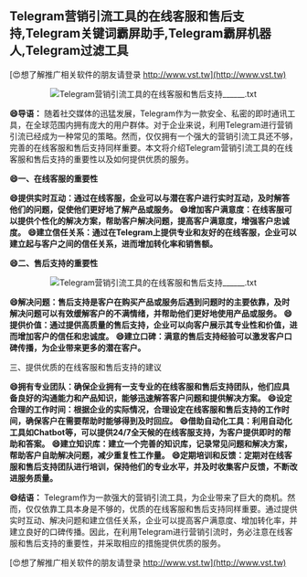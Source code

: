 ## **Telegram营销引流工具的在线客服和售后支持,Telegram关键词霸屏助手,Telegram霸屏机器人,Telegram过滤工具**

[😍想了解推广相关软件的朋友请登录 http://www.vst.tw](http://www.vst.tw)

 <center><img src="https://vst.tw/MP4/tuiguang/png/1.png" alt="Telegram营销引流工具的在线客服和售后支持______.txt"></center>

**😄导语：**
随着社交媒体的迅猛发展，Telegram作为一款安全、私密的即时通讯工具，在全球范围内拥有庞大的用户群体。对于企业来说，利用Telegram进行营销引流已经成为一种常见的策略。然而，仅仅拥有一个强大的营销引流工具还不够，完善的在线客服和售后支持同样重要。本文将介绍Telegram营销引流工具的在线客服和售后支持的重要性以及如何提供优质的服务。

**😄一、在线客服的重要性**

**😄提供实时互动：通过在线客服，企业可以与潜在客户进行实时互动，及时解答他们的问题，促使他们更好地了解产品或服务。**
**😄增加客户满意度：在线客服可以提供个性化的解决方案，帮助客户解决问题，提高客户满意度，增强客户忠诚度。**
**😄建立信任关系：通过在Telegram上提供专业和友好的在线客服，企业可以建立起与客户之间的信任关系，进而增加转化率和销售额。**

**😄二、售后支持的重要性**

 <center><img src="https://vst.tw/MP4/tuiguang/png/1.png" alt="Telegram营销引流工具的在线客服和售后支持______.txt"></center>

**😄解决问题：售后支持是客户在购买产品或服务后遇到问题时的主要依靠，及时解决问题可以有效缓解客户的不满情绪，并帮助他们更好地使用产品或服务。**
**😄提供价值：通过提供高质量的售后支持，企业可以向客户展示其专业性和价值，进而增加客户的信任和忠诚度。**
**😄建立口碑：满意的售后支持经验可以激发客户口碑传播，为企业带来更多的潜在客户。**

三、提供优质的在线客服和售后支持的建议

**😄拥有专业团队：确保企业拥有一支专业的在线客服和售后支持团队，他们应具备良好的沟通能力和产品知识，能够迅速解答客户问题和提供解决方案。**
**😄设定合理的工作时间：根据企业的实际情况，合理设定在线客服和售后支持的工作时间，确保客户在需要帮助时能够得到及时回应。**
**😄借助自动化工具：利用自动化工具如Chatbot等，可以提供24/7全天候的在线客服支持，为客户提供即时的帮助和答案。**
**😄建立知识库：建立一个完善的知识库，记录常见问题和解决方案，帮助客户自助解决问题，减少重复性工作量。**
**😄定期培训和反馈：定期对在线客服和售后支持团队进行培训，保持他们的专业水平，并及时收集客户反馈，不断改进服务质量。**

**😄结语：**
Telegram作为一款强大的营销引流工具，为企业带来了巨大的商机。然而，仅仅依靠工具本身是不够的，优质的在线客服和售后支持同样重要。通过提供实时互动、解决问题和建立信任关系，企业可以提高客户满意度、增加转化率，并建立良好的口碑传播。因此，在利用Telegram进行营销引流时，务必注意在线客服和售后支持的重要性，并采取相应的措施提供优质的服务。

[😍想了解推广相关软件的朋友请登录 http://www.vst.tw](http://www.vst.tw)



